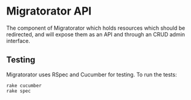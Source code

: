# Migratorator API

The component of Migratorator which holds resources which should be redirected, and will expose them as an API and through an CRUD admin interface.

## Testing

Migratorator uses RSpec and Cucumber for testing. To run the tests:

    rake cucumber
    rake spec